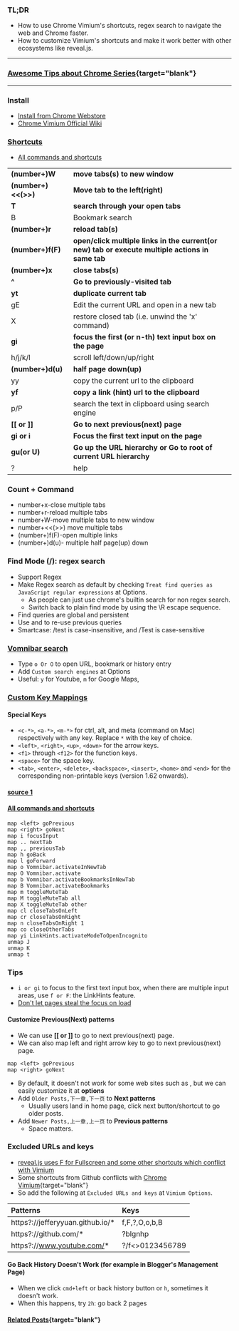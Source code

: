 ### TL;DR
- How to use Chrome Vimium's shortcuts, regex search to navigate the web and Chrome faster.
- How to customize Vimium's shortcuts and make it work better with other ecosystems like reveal.js.

---

### [Awesome Tips about Chrome Series](https://lifelongprogrammer.blogspot.com/search/label/Chrome_Series){target="blank"}
<script src="/feeds/posts/default/-/Chrome_Series?orderby=updated&amp;alt=json-in-script&amp;callback=series&amp;max-results=20"></script>

---

### Install
- [Install from Chrome Webstore](https://chrome.google.com/webstore/detail/vimium/dbepggeogbaibhgnhhndojpepiihcmeb?hl=en)
- [Chrome Vimium Official Wiki](https://github.com/philc/vimium/wiki)

### [Shortcuts](https://lifelongprogrammer.blogspot.com/2018/05/keyboard-shortcuts-for-developers.html#vimium)
- [All commands and shortcuts](https://github.com/philc/vimium/blob/master/background_scripts/commands.coffee)

|                     |                                                                                                  |
| ------------------- | ------------------------------------------------------------------------------------------------ |
| **(number+)W**      | **move tabs(s) to new window**                                                                   |
| **(number+)<<(>>)** | **Move tab to the left(right)**                                                                  |
| **T**               | **search through your open tabs**                                                                |
| B                   | Bookmark search                                                                                  |
| **(number+)r**      | **reload tab(s)**                                                                                |
| **(number+)f(F)**   | **open/click multiple links in the current(or new) tab or execute multiple actions in same tab** |
| **(number+)x**      | **close tabs(s)**                                                                                |
| **^**               | **Go to previously-visited tab**                                                                 |
| **yt**              | **duplicate current tab**                                                                        |
| gE                  | Edit the current URL and open in a new tab                                                       |
| X                   | restore closed tab (i.e. unwind the 'x' command)                                                 |
| **gi**              | **focus the first (or n-th) text input box on the page**                                         |
| h/j/k/l             | scroll left/down/up/right                                                                        |
| **(number+)d(u)**   | **half page down(up)**                                                                           |
| yy                  | copy the current url to the clipboard                                                            |
| **yf**              | **copy a link (hint) url to the clipboard**                                                      |
| p/P                 | search the text in clipboard using search engine                                                 |
| **[[ or ]]**        | **Go to next previous(next) page**                                                               |
| **gi or i**          | **Focus the first text input on the page**                                                       |
| **gu(or U)**        | **Go up the URL hierarchy or Go to root of current URL hierarchy**                               |
| ?                   | help                                                                                             |

### Count + Command
- number+x-close multiple tabs
- number+r-reload multiple tabs
- number+W-move multiple tabs to new window
- number+<<(>>) move multiple tabs
- (number+)f(F)-open multiple links
- (number+)d(u)- multiple half page(up) down

### Find Mode (/): regex search
- Support Regex
- Make Regex search as default by checking `Treat find queries as JavaScript regular expressions` at Options.
  - As people can just use chrome's builtin search for non regex search.
  - Switch back to plain find mode by using the \R escape sequence.
- Find queries are global and persistent
- Use <Up> and <Down> to re-use previous queries
- Smartcase: /test is case-insensitive, and /Test is case-sensitive

### [Vomnibar search](https://github.com/philc/vimium/wiki/Search-Engines)
- Type `o Or O` to open URL, bookmark or history entry
- Add `Custom search engines` at Options
- Useful: `y` for Youtube, `m` for Google Maps,

<!-- - [Visual Mode](https://github.com/philc/vimium/wiki/Visual-Mode)
    - v or V (line mode)
    - o to swap the anchor and the focus
    - c to enter caret mode from a visual mode
    - vi-like movements: $ -->

### [Custom Key Mappings](https://github.com/philc/vimium#custom-key-mappings)
#### Special Keys
- `<c-*>`, `<a-*>`, `<m-*>` for ctrl, alt, and meta (command on Mac) respectively with any key. Replace `*`
  with the key of choice.
- `<left>`, `<right>`, `<up>`, `<down>` for the arrow keys.
- `<f1>` through `<f12>` for the function keys.
- `<space>` for the space key.
- `<tab>`, `<enter>`, `<delete>`, `<backspace>`, `<insert>`, `<home>` and `<end>` for the corresponding non-printable keys (version 1.62 onwards).

#### [source 1](https://avilpage.com/2014/04/useful-custom-key-maps-for-vimium-to.html)
#### [All commands and shortcuts](https://github.com/philc/vimium/blob/master/background_scripts/commands.coffee)
```text
map <left> goPrevious
map <right> goNext
map i focusInput
map .. nextTab
map ,, previousTab
map h goBack
map l goForward
map o Vomnibar.activateInNewTab
map O Vomnibar.activate
map b Vomnibar.activateBookmarksInNewTab
map B Vomnibar.activateBookmarks
map m toggleMuteTab
map M toggleMuteTab all
map X toggleMuteTab other
map cl closeTabsOnLeft
map cr closeTabsOnRight
map n closeTabsOnRight 1
map co closeOtherTabs
map yi LinkHints.activateModeToOpenIncognito
unmap J
unmap K
unmap t
```

### Tips
- `i or gi` to focus to the first text input box, when there are multiple input areas, use `f or F`: the LinkHints feature.
- [Don't let pages steal the focus on load](https://superuser.com/questions/692960/how-to-disable-auto-input-focus-in-vimium)

#### Customize Previous(Next) patterns
- We can use **[[ or ]]** to go to next previous(next) page.
- We can also map left and right arrow key to go  to next previous(next) page.
```text
map <left> goPrevious
map <right> goNext
```
- By default, it doesn't not work for some web sites such as <blogger></blogger>, but we can easily customize it at **options**
- Add `Older Posts,下一章,下一页` to **Next patterns**
  - Usually users land in home page, click next button/shortcut to go older posts.
- Add `Newer Posts,上一章,上一页` to **Previous patterns**
  - Space matters.

### Excluded URLs and keys
- [reveal.js uses F for Fullscreen and some other shortcuts which conflict with Vimium](https://github.com/hakimel/reveal.js/wiki/Keyboard-Shortcuts)
- Some shortcuts from Github conflicts with [Chrome Vimium](https://lifelongprogrammer.blogspot.com/2019/04/awesome-tips-about-chrome-vimium.html){target="blank"}
- So add the following at `Excluded URLs and keys` at `Vimium Options`.

| Patterns                         | Keys            |
|:-------------------------------- |:--------------- |
| https?://jefferyyuan.github.io/* | f,F,?,O,o,b,B   |
| https?://github.com/*            | ?blgnhp         |
| https?://www.youtube.com/*       | ?/f<>0123456789 |

#### Go Back History Doesn't Work (for example in Blogger's Management Page)
- When we click `cmd+left` or back history button or `h`, sometimes it doesn't work.
- When this happens, try `2h`: go back 2 pages

<!-- ### Vimium C
Open the New Tab page
  - Vimium C is controlling this setting -->

#### [Related Posts](https://lifelongprogrammer.blogspot.com/search/label/Chrome){target="blank"}
<script src="/feeds/posts/default/-/Chrome?orderby=updated&amp;alt=json-in-script&amp;callback=weightedRandomRelatedPosts&amp;max-results=20"></script>